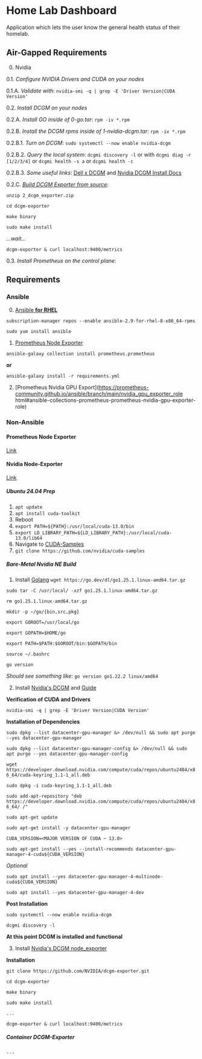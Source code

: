 # Home Lab Dashboard
Application which lets the user know the general health status of their homelab.


## Air-Gapped Requirements

0. Nvidia

0.1. _Configure NVIDIA Drivers and CUDA on your nodes_

0.1.A. _Validate with_: `nvidia-smi -q | grep -E 'Driver Version|CUDA Version'`

0.2. _Install DCGM on your nodes_

0.2.A. _Install GO inside of 0-go.tar_: `rpm -iv *.rpm`

0.2.B. _Install the DCGM rpms inside of 1-nvidia-dcgm.tar_: `rpm -iv *.rpm`

0.2.B.1. _Turn on DCGM_: `sudo systemctl --now enable nvidia-dcgm`

0.2.B.2. _Query the local system_: `dcgmi discovery -l` or with `dcgmi diag -r [1/2/3/4]` or `dcgmi health -s a` or `dcgmi health -c`

0.2.B.3. _Some useful links_: [Dell x DCGM](https://www.dell.com/support/kbdoc/en-hk/000219485/nvidia-dcgm-datacenter-gpu-manager-install) and [Nvidia DCGM Install Docs](https://docs.nvidia.com/datacenter/dcgm/latest/user-guide/getting-started.html#id2)

0.2.C. [_Build DCGM Exporter from source_](https://github.com/NVIDIA/dcgm-exporter):

`unzip 2_dcgm_exporter.zip`

`cd dcgm-exporter`

`make binary`

`sudo make install`

_...wait..._

`dcgm-exporter & curl localhost:9400/metrics`

0.3. _Install Prometheus on the control plane_: 

## Requirements

### Ansible 

0. [Ansible __for RHEL__](https://docs.ansible.com/ansible/latest/installation_guide/installation_distros.html#installing-distros)

`subscription-manager repos --enable ansible-2.9-for-rhel-8-x86_64-rpms`

`sudo yum install ansible`

1. [Prometheus Node Exporter](https://prometheus-community.github.io/ansible/branch/main/node_exporter_role.html#ansible-collections-prometheus-prometheus-node-exporter-role)

`ansible-galaxy collection install prometheus.prometheus`

__or__

`ansible-galaxy install -r requirements.yml`

2. [Prometheus Nvidia GPU Export](https://prometheus-community.github.io/ansible/branch/main/nvidia_gpu_exporter_role html#ansible-collections-prometheus-prometheus-nvidia-gpu-exporter-role)

### Non-Ansible

#### Prometheus Node Exporter
[Link](https://github.com/prometheus/node_exporter)

#### Nvidia Node-Exporter
[Link](https://github.com/NVIDIA/dcgm-exporter)


##### Ubuntu 24.04 Prep
1. `apt update`
2. `apt install cuda-toolkit`
3. Reboot
4. `export PATH=${PATH}:/usr/local/cuda-13.0/bin`
5. `export LD_LIBRARY_PATH=${LD_LIBRARY_PATH}:/usr/local/cuda-13.0/lib64`
6. Navigate to [CUDA-Samples](https://github.com/nvidia/cuda-samples)
7. `git clone https://github.com/nvidia/cuda-samples`

##### Bare-Metal Nvidia NE Build
1. Install [Golang](https://go.dev/dl/)
`wget https://go.dev/dl/go1.25.1.linux-amd64.tar.gz`

`sudo tar -C /usr/local/ -xzf go1.25.1.linux-amd64.tar.gz`

`rm go1.25.1.linux-amd64.tar.gz`

`mkdir -p ~/go/{bin,src,pkg}`

`export GOROOT=/usr/local/go`

`export GOPATH=$HOME/go`

`export PATH=$PATH:$GOROOT/bin:$GOPATH/bin`

`source ~/.bashrc`

`go version`

_Should see something like_: `go version go1.22.2 linux/amd64`

2. Install [Nvidia's DCGM](https://github.com/NVIDIA/DCGM) and [Guide](https://docs.nvidia.com/datacenter/dcgm/latest/user-guide/getting-started.html)

__Verification of CUDA and Drivers__

`nvidia-smi -q | grep -E 'Driver Version|CUDA Version'`

__Installation of Dependencies__

`sudo dpkg --list datacenter-gpu-manager &> /dev/null && sudo apt purge --yes datacenter-gpu-manager`

`sudo dpkg --list datacenter-gpu-manager-config &> /dev/null && sudo apt purge --yes datacenter-gpu-manager-config`

`wget https://developer.download.nvidia.com/compute/cuda/repos/ubuntu2404/x86_64/cuda-keyring_1.1-1_all.deb`

`sudo dpkg -i cuda-keyring_1.1-1_all.deb`

`sudo add-apt-repository "deb https://developer.download.nvidia.com/compute/cuda/repos/ubuntu2404/x86_64/ /"`

`sudo apt-get update`

`sudo apt-get install -y datacenter-gpu-manager`

`CUDA_VERSION=<MAJOR VERSION OF CUDA ~ 13.0>`

`sudo apt-get install --yes --install-recommends datacenter-gpu-manager-4-cuda${CUDA_VERSION}`

_Optional_

`sudo apt install --yes datacenter-gpu-manager-4-multinode-cuda${CUDA_VERSION}`

`sudo apt install --yes datacenter-gpu-manager-4-dev`

__Post Installation__

`sudo systemctl --now enable nvidia-dcgm`

`dcgmi discovery -l`

__At this point DCGM is installed and functional__

3. Install [Nvidia's DCGM node_exporter](https://github.com/NVIDIA/dcgm-exporter)

__Installation__

`git clone https://github.com/NVIDIA/dcgm-exporter.git`

`cd dcgm-exporter`

`make binary`

`sudo make install`

`...`

`dcgm-exporter & curl localhost:9400/metrics`

##### Container DCGM-Exporter

`...`